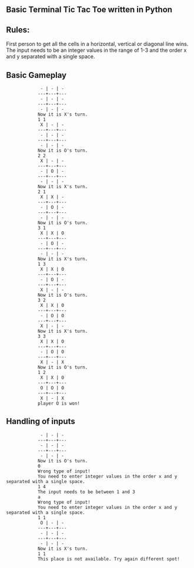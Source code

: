 ## Basic Terminal Tic Tac Toe written in Python

## Rules:
First person to get all the cells in a horizontal, vertical or diagonal line wins.
The input needs to be an integer values in the range of 1-3 and the order x and y separated with a single space.

## Basic Gameplay

                 - | - | -
                ---+---+---
                 - | - | -
                ---+---+---
                 - | - | -
                Now it is X's turn.
                1 1
                 X | - | -
                ---+---+---
                 - | - | -
                ---+---+---
                 - | - | -
                Now it is O's turn.
                2 2
                 X | - | -
                ---+---+---
                 - | O | -
                ---+---+---
                 - | - | -
                Now it is X's turn.
                2 1
                 X | X | -
                ---+---+---
                 - | O | -
                ---+---+---
                 - | - | -
                Now it is O's turn.
                3 1
                 X | X | O
                ---+---+---
                 - | O | -
                ---+---+---
                 - | - | -
                Now it is X's turn.
                1 3
                 X | X | O
                ---+---+---
                 - | O | -
                ---+---+---
                 X | - | -
                Now it is O's turn.
                3 2
                 X | X | O
                ---+---+---
                 - | O | O
                ---+---+---
                 X | - | -
                Now it is X's turn.
                3 3
                 X | X | O
                ---+---+---
                 - | O | O
                ---+---+---
                 X | - | X
                Now it is O's turn.
                1 2
                 X | X | O
                ---+---+---
                 O | O | O
                ---+---+---
                 X | - | X
                player O is won!

## Handling of inputs

                 - | - | -
                ---+---+---
                 - | - | -
                ---+---+---
                 - | - | -
                Now it is O's turn.
                0
                Wrong type of input!
                You need to enter integer values in the order x and y separated with a single space.
                1 4
                The input needs to be between 1 and 3
                a
                Wrong type of input!
                You need to enter integer values in the order x and y separated with a single space.
                1 1
                 O | - | -
                ---+---+---
                 - | - | -
                ---+---+---
                 - | - | -
                Now it is X's turn.
                1 1
                This place is not available. Try again different spot!
